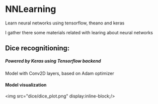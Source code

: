 # NNLearning
Learn neural networks using tensorflow, theano and keras

I gather there some materials related with learing about neural networks

## Dice recognitioning:
##### Powered by Keras using Tensorflow backend
Model with Conv2D layers, based on Adam optimizer


#### Model visualization
<img src="dice/dice_plot.png" display:inline-block;/>
